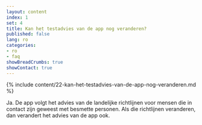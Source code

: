 ```yaml
---
layout: content
index: 1
set: 4
title: Kan het testadvies van de app nog veranderen? 
published: false
lang: ro
categories:
- ro
- faq
showBreadCrumbs: true
showContact: true
---
```

{% include content/22-kan-het-testadvies-van-de-app-nog-veranderen.md %}

Ja. De app volgt het advies van de landelijke richtlijnen voor mensen die in contact zijn geweest met besmette personen. Als die richtlijnen veranderen, dan verandert het advies van de app ook.
